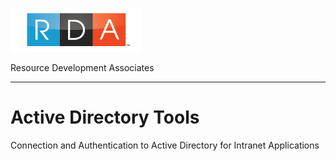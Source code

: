 ![RDA](./img/RDA_transparent_210x70.png "Resource Development Associates")

Resource Development Associates
___________

# Active Directory Tools

Connection and Authentication to Active Directory for Intranet Applications 
